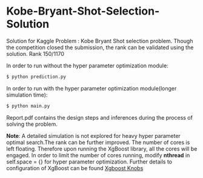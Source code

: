 # Kobe-Bryant-Shot-Selection-Solution
Solution for Kaggle Problem : Kobe Bryant  Shot selection problem.
Though the competition closed the submission, the rank can be validated using the solution.
Rank 150/1170 


In order to run without the hyper parameter optimization module:
```sh
$ python prediction.py
```

In order to run with the hyper parameter optimization module(longer simulation time):
```sh
$ python main.py
```

Report.pdf contains the design steps and inferences during the process of solving the problem.


**Note**: A detailed simulation is not explored for heavy hyper parameter optimal search.The rank
can be further improved. The number of cores is left floating. Therefore upon running 
the XgBoost library, all the cores will be engaged. In order to limit the number of cores 
running, modify **nthread** in self.space = {} for hyper parameter optimization. Further details 
to configuration of XgBoost can be found [Xgboost Knobs](http://xgboost.readthedocs.io/en/latest//parameter.html)

